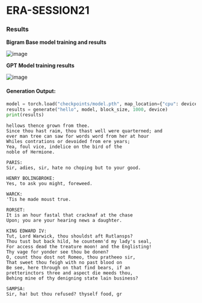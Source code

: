 # ERA-SESSION21

### Results
**Bigram Base model training and results**

![image](https://github.com/RaviNaik/ERA-SESSION21/assets/23289802/4cc02d93-98fc-4114-a4c9-8a3c249eaad3)

**GPT Model training results**

![image](https://github.com/RaviNaik/ERA-SESSION21/assets/23289802/95dcde00-bf20-4853-ad20-fa67c1046f6b)

#### Generation Output:
```python
model = torch.load("checkpoints/model.pth", map_location={"cpu": device})
results = generate("hello", model, block_size, 1000, device)
print(results)
```
```
hellows thence grown from thee.
Since thou hast raim, thou thast well were quarterned; and
ever man tree can saw for words word from her at hour
Whiles contrations or devoided from ere years;
Yea, foul vice, indelice on the bird of the
noble of Hermione.

PARIS:
Sir, adies, sir, hate no choping but to your good.

HENRY BOLINGBROKE:
Yes, to ask you might, foreweed.

WARCK:
'Tis he made moust true.

RORSET:
It is an hour fastal that cracknaf at the chase
Upon; you are your hearing news a daughter.

KING EDWARD IV:
Tut, Lord Warwick, thou shouldst aft Rutlansps?
Thou tust but back hild, he countemn'd my lady's seal,
For access dead the treature moon! and the Englisting!
Thy vage for yonder see thou be donen?
O, count thou dost not Romeo, thou pratheeo sir,
That sweet thou feigh with no past blood on
Be see, here through on that find bears, if an
pretterinctors three and aspect die meeds thou,
Behing mine of thy denigning state lain business?

SAMPSA:
Sir, ha! but thou refused? thyself food, gr
```
